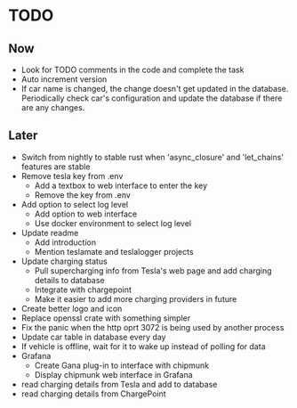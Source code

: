 # TODO

## Now

- Look for TODO comments in the code and complete the task
- Auto increment version
- If car name is changed, the change doesn't get updated in the database. Periodically check car's configuration and update the database if there are any changes.

## Later

- Switch from nightly to stable rust when 'async_closure' and 'let_chains' features are stable
- Remove tesla key from .env
    - Add a textbox to web interface to enter the key
    - Remove the key from .env
- Add option to select log level
    - Add option to web interface
    - Use docker environment to select log level
- Update readme
    - Add introduction
    - Mention teslamate and teslalogger projects
- Update charging status
    - Pull supercharging info from Tesla's web page and add charging details to database
    - Integrate with chargepoint
    - Make it easier to add more charging providers in future
- Create better logo and icon
- Replace openssl crate with something simpler
- Fix the panic when the http oprt 3072 is being used by another process
- Update car table in database every day
- If vehicle is offline, wait for it to wake up instead of polling for data
- Grafana
    - Create Gana plug-in to interface with chipmunk
    - Display chipmunk web interface in Grafana
- read charging details from Tesla and add to database 
- read charging details from ChargePoint 